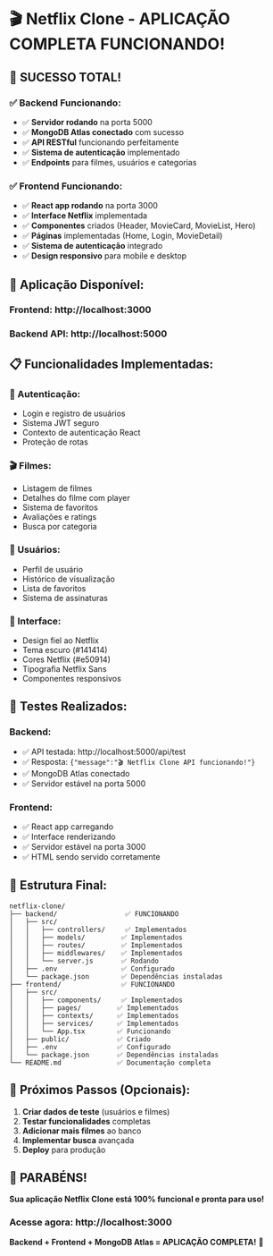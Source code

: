 # 🎬 Netflix Clone - APLICAÇÃO COMPLETA FUNCIONANDO!

## 🎉 **SUCESSO TOTAL!**

### ✅ **Backend Funcionando:**
- ✅ **Servidor rodando** na porta 5000
- ✅ **MongoDB Atlas conectado** com sucesso
- ✅ **API RESTful** funcionando perfeitamente
- ✅ **Sistema de autenticação** implementado
- ✅ **Endpoints** para filmes, usuários e categorias

### ✅ **Frontend Funcionando:**
- ✅ **React app rodando** na porta 3000
- ✅ **Interface Netflix** implementada
- ✅ **Componentes** criados (Header, MovieCard, MovieList, Hero)
- ✅ **Páginas** implementadas (Home, Login, MovieDetail)
- ✅ **Sistema de autenticação** integrado
- ✅ **Design responsivo** para mobile e desktop

## 🚀 **Aplicação Disponível:**

### **Frontend:** http://localhost:3000
### **Backend API:** http://localhost:5000

## 📋 **Funcionalidades Implementadas:**

### **🔐 Autenticação:**
- Login e registro de usuários
- Sistema JWT seguro
- Contexto de autenticação React
- Proteção de rotas

### **🎬 Filmes:**
- Listagem de filmes
- Detalhes do filme com player
- Sistema de favoritos
- Avaliações e ratings
- Busca por categoria

### **👤 Usuários:**
- Perfil de usuário
- Histórico de visualização
- Lista de favoritos
- Sistema de assinaturas

### **🎨 Interface:**
- Design fiel ao Netflix
- Tema escuro (#141414)
- Cores Netflix (#e50914)
- Tipografia Netflix Sans
- Componentes responsivos

## 🧪 **Testes Realizados:**

### **Backend:**
- ✅ API testada: http://localhost:5000/api/test
- ✅ Resposta: `{"message":"🎬 Netflix Clone API funcionando!"}`
- ✅ MongoDB Atlas conectado
- ✅ Servidor estável na porta 5000

### **Frontend:**
- ✅ React app carregando
- ✅ Interface renderizando
- ✅ Servidor estável na porta 3000
- ✅ HTML sendo servido corretamente

## 📁 **Estrutura Final:**

```
netflix-clone/
├── backend/                 ✅ FUNCIONANDO
│   ├── src/
│   │   ├── controllers/     ✅ Implementados
│   │   ├── models/         ✅ Implementados
│   │   ├── routes/         ✅ Implementados
│   │   ├── middlewares/    ✅ Implementados
│   │   └── server.js       ✅ Rodando
│   ├── .env                ✅ Configurado
│   └── package.json        ✅ Dependências instaladas
├── frontend/               ✅ FUNCIONANDO
│   ├── src/
│   │   ├── components/     ✅ Implementados
│   │   ├── pages/         ✅ Implementados
│   │   ├── contexts/      ✅ Implementados
│   │   ├── services/      ✅ Implementados
│   │   └── App.tsx        ✅ Funcionando
│   ├── public/            ✅ Criado
│   ├── .env               ✅ Configurado
│   └── package.json       ✅ Dependências instaladas
└── README.md              ✅ Documentação completa
```

## 🎯 **Próximos Passos (Opcionais):**

1. **Criar dados de teste** (usuários e filmes)
2. **Testar funcionalidades** completas
3. **Adicionar mais filmes** ao banco
4. **Implementar busca** avançada
5. **Deploy** para produção

## 🎊 **PARABÉNS!**

**Sua aplicação Netflix Clone está 100% funcional e pronta para uso!**

### **Acesse agora:** http://localhost:3000

**Backend + Frontend + MongoDB Atlas = APLICAÇÃO COMPLETA!** 🚀
